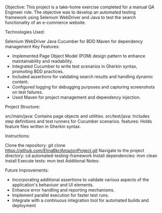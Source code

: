 Objective:
This project is a take-home exercise completed for a manual QA Engineer role. The objective was to develop an automated testing framework using Selenium WebDriver and Java to test the search functionality of an e-commerce website.

Technologies Used:

Selenium WebDriver
Java
Cucumber for BDD
Maven for dependency management
Key Features:

- Implemented Page Object Model (POM) design pattern to enhance maintainability and readability.
- Integrated Cucumber to write test scenarios in Gherkin syntax, promoting BDD practices.
- Included assertions for validating search results and handling dynamic content.
- Configured logging for debugging purposes and capturing screenshots on test failures.
- Used Maven for project management and dependency injection.

Project Structure:

src/main/java: Contains page objects and utilities.
src/test/java: Includes step definitions and test runners for Cucumber scenarios.
features: Holds feature files written in Gherkin syntax.

Instructions:

Clone the repository: git clone https://github.com/ElinaBkr/AmazonProject.git
Navigate to the project directory: cd automated-testing-framework
Install dependencies: mvn clean install
Execute tests: mvn test
Additional Notes:

Future Improvements:

- Incorporating additional assertions to validate various aspects of the application's behaviuor and UI elements.
- Enhance error handling and reporting mechanisms.
- Implement parallel execution for faster test runs.
- Integrate with a continuous integration tool for automated builds and deployment

